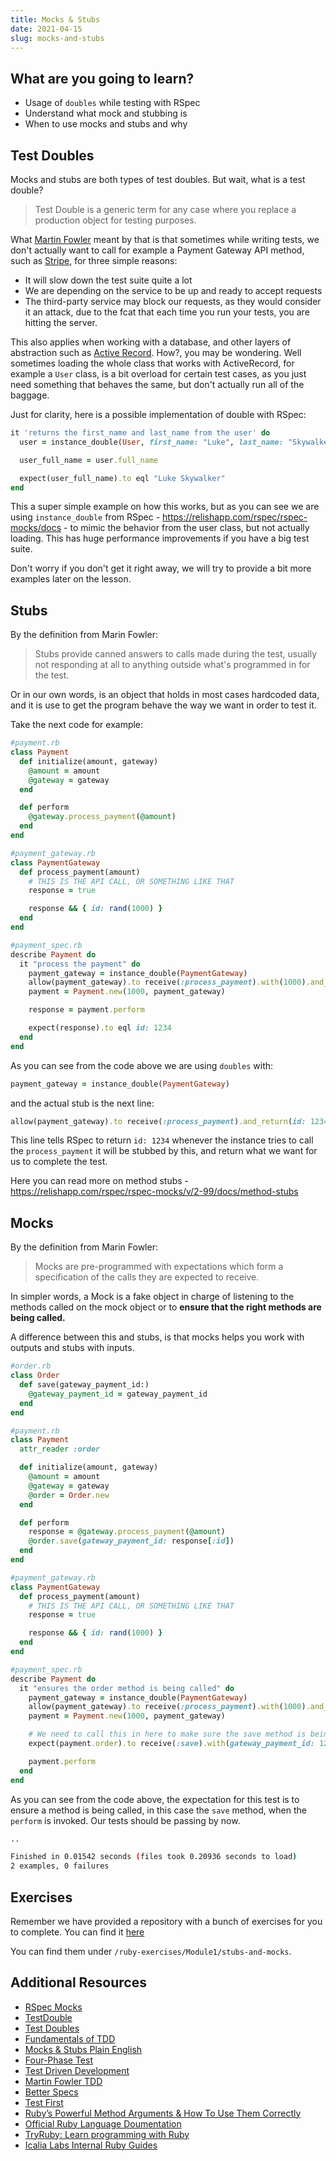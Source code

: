 ```yaml
---
title: Mocks & Stubs
date: 2021-04-15
slug: mocks-and-stubs
---
```


## What are you going to learn?

* Usage of `doubles` while testing with RSpec
* Understand what mock and stubbing is
* When to use mocks and stubs and why

## Test Doubles

Mocks and stubs are both types of test doubles. But wait, what is a test double?

> Test Double is a generic term for any case where you replace a production object for testing purposes.

What [Martin Fowler](https://martinfowler.com/bliki/TestDouble.html) meant by that is that sometimes while writing tests, we don't actually want to 
call for example a Payment Gateway API method, such as [Stripe](https://www.stripe.com), for three simple reasons:

* It will slow down the test suite quite a lot
* We are depending on the service to be up and ready to accept requests
* The third-party service may block our requests, as they would consider it an attack, due to the fcat that each time you run your tests, you are hitting the server.

This also applies when working with a database, and other layers of abstraction such as [Active Record](https://guides.rubyonrails.org/active_record_basics.html). How?, you may be
wondering. Well sometimes loading the whole class that works with ActiveRecord, for example a `User` class, is a bit overload for certain test cases, as you just need something
that behaves the same, but don't actually run all of the baggage.

Just for clarity, here is a possible implementation of double with RSpec:

```ruby
it 'returns the first_name and last_name from the user' do
  user = instance_double(User, first_name: "Luke", last_name: "Skywalker")

  user_full_name = user.full_name

  expect(user_full_name).to eql "Luke Skywalker"
end
```

This a super simple example on how this works, but as you can see we are using `instance_double` from RSpec - https://relishapp.com/rspec/rspec-mocks/docs - to mimic the behavior
from the user class, but not actually loading. This has huge performance improvements if you have a big test suite.

Don't worry if you don't get it right away, we will try to provide a bit more examples later on the lesson.

## Stubs

By the definition from Marin Fowler:

> Stubs provide canned answers to calls made during the test, usually not responding at all to anything outside what's programmed in for the test.

Or in our own words, is an object that holds in most cases hardcoded data, and it is use to get the program behave the way we want in order to test it.

Take the next code for example:

```ruby
#payment.rb
class Payment
  def initialize(amount, gateway)
    @amount = amount
    @gateway = gateway
  end

  def perform
    @gateway.process_payment(@amount)
  end
end

#payment_gateway.rb
class PaymentGateway
  def process_payment(amount)
    # THIS IS THE API CALL, OR SOMETHING LIKE THAT
    response = true

    response && { id: rand(1000) }
  end
end

#payment_spec.rb
describe Payment do
  it "process the payment" do
    payment_gateway = instance_double(PaymentGateway)
    allow(payment_gateway).to receive(:process_payment).with(1000).and_return(id: 1234) # THIS IS WHERE WE ARE STUBBING THE OBJECT WITH SOME DATA AND HARDCODING THE OUTPUT
    payment = Payment.new(1000, payment_gateway)

    response = payment.perform

    expect(response).to eql id: 1234
  end
end
```

As you can see from the code above we are using `doubles` with:

```ruby
payment_gateway = instance_double(PaymentGateway)
```

and the actual stub is the next line:

```ruby
allow(payment_gateway).to receive(:process_payment).and_return(id: 1234)
```

This line tells RSpec to return `id: 1234` whenever the instance tries to call the `process_payment` it will be stubbed by this, and return what we want for us
to complete the test.

Here you can read more on method stubs - https://relishapp.com/rspec/rspec-mocks/v/2-99/docs/method-stubs

## Mocks

By the definition from Marin Fowler:

> Mocks are pre-programmed with expectations which form a specification of the calls they are expected to receive.

In simpler words, a Mock is a fake object in charge of listening to the methods called on the mock object or to **ensure that the right methods are being called.**

A difference between this and stubs, is that mocks helps you work with outputs and stubs with inputs.

```ruby
#order.rb
class Order
  def save(gateway_payment_id:)
    @gateway_payment_id = gateway_payment_id
  end
end

#payment.rb
class Payment
  attr_reader :order

  def initialize(amount, gateway)
    @amount = amount
    @gateway = gateway
    @order = Order.new
  end

  def perform
    response = @gateway.process_payment(@amount)
    @order.save(gateway_payment_id: response[:id])
  end
end

#payment_gateway.rb
class PaymentGateway
  def process_payment(amount)
    # THIS IS THE API CALL, OR SOMETHING LIKE THAT
    response = true

    response && { id: rand(1000) }
  end
end

#payment_spec.rb
describe Payment do
  it "ensures the order method is being called" do
    payment_gateway = instance_double(PaymentGateway)
    allow(payment_gateway).to receive(:process_payment).with(1000).and_return(id: 1234) # THIS IS WHERE WE ARE STUBBING THE OBJECT WITH SOME DATA AND HARDCODING THE OUTPUT
    payment = Payment.new(1000, payment_gateway)

    # We need to call this in here to make sure the save method is being called and mock when the payment.perform method is run.
    expect(payment.order).to receive(:save).with(gateway_payment_id: 1234)

    payment.perform
  end
end
```

As you can see from the code above, the expectation for this test is to ensure a method is being called, in this case the `save` method, when the `perform` is invoked. Our tests
should be passing by now.

```bash
..

Finished in 0.01542 seconds (files took 0.20936 seconds to load)
2 examples, 0 failures
```

## Exercises

Remember we have provided a repository with a bunch of exercises for you to complete. You can find it [here](https://github.com/kurenn/ruby-exercises)

You can find them under `/ruby-exercises/Module1/stubs-and-mocks`.

## Additional Resources

+ [RSpec Mocks](https://relishapp.com/rspec/rspec-mocks/docs)
+ [TestDouble](https://martinfowler.com/bliki/TestDouble.html)
+ [Test Doubles](https://blog.pragmatists.com/test-doubles-fakes-mocks-and-stubs-1a7491dfa3da)
+ [Fundamentals of TDD](https://thoughtbot.com/upcase/fundamentals-of-tdd)
+ [Mocks & Stubs Plain English](https://www.codewithjason.com/rspec-mocks-stubs-plain-english/)
+ [Four-Phase Test](https://thoughtbot.com/blog/four-phase-test)
+ [Test Driven Development](http://www.jamesshore.com/Agile-Book/test_driven_development.html)
+ [Martin Fowler TDD](http://martinfowler.com/bliki/TestDrivenDevelopment.html)
+ [Better Specs](http://betterspecs.org/)
+ [Test First](http://www.extremeprogramming.org/rules/testfirst.html)
+ [Ruby’s Powerful Method Arguments & How To Use Them Correctly](https://www.rubyguides.com/2018/06/rubys-method-arguments/)
+ [Official Ruby Language Doumentation](https://ruby-doc.org/core-2.6/)
+ [TryRuby: Learn programming with Ruby](https://ruby.github.io/TryRuby/)
+ [Icalia Labs Internal Ruby Guides](https://github.com/IcaliaLabs/guides/tree/master/stack/ruby)
